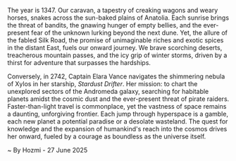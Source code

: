 
The year is 1347.  Our caravan, a tapestry of creaking wagons and weary horses, snakes across the sun-baked plains of Anatolia.  Each sunrise brings the threat of bandits, the gnawing hunger of empty bellies, and the ever-present fear of the unknown lurking beyond the next dune.  Yet, the allure of the fabled Silk Road, the promise of unimaginable riches and exotic spices in the distant East, fuels our onward journey.  We brave scorching deserts, treacherous mountain passes, and the icy grip of winter storms, driven by a thirst for adventure that surpasses the hardships.

Conversely, in 2742,  Captain Elara Vance navigates the shimmering nebula of Xylos in her starship, *Stardust Drifter*.  Her mission: to chart the unexplored sectors of the Andromeda galaxy, searching for habitable planets amidst the cosmic dust and the ever-present threat of pirate raiders.  Faster-than-light travel is commonplace, yet the vastness of space remains a daunting, unforgiving frontier.  Each jump through hyperspace is a gamble, each new planet a potential paradise or a desolate wasteland. The quest for knowledge and the expansion of humankind's reach into the cosmos drives her onward, fueled by a courage as boundless as the universe itself.

~ By Hozmi - 27 June 2025
